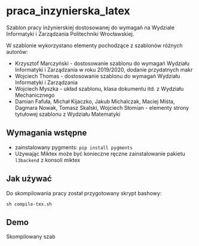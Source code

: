 # praca_inzynierska_latex
Szablon pracy inżynierskiej dostosowanej do wymagań na Wydziale Informatyki i Zarządzania Politechniki Wrocławskiej.

W szablonie wykorzystano elementy pochodzące z szablonów różnych autorów:
- Krzysztof Marczyński - dostosowanie szablonu do wymagań Wydziału Informatyki i Zarządzania w roku 2019/2020, dodanie przydatnych makr
- Wojciech Thomas - dostosowanie szablonu do wymagań Wydziału Informatyki i Zarządzania
- Wojciech Myszka - układ szablonu, klasa dokumentu itd. z Wydziału Mechanicznego
- Damian Fafuła, Michał Kijaczko, Jakub Michalczak, Maciej Miśta, Dagmara Nowak, Tomasz Skalski, Wojciech Słomian - elementy strony tytułowej szablonu z Wydziału Matematyki

## Wymagania wstępne
* zainstalowany pygments: `pip install pygments`
* Używając Miktex może być konieczne ręczne zainstalowanie pakietu `l3backend` z konsoli miktex

## Jak używać
Do skompilowania pracy został przygotowany skrypt bashowy:
    
    sh compile-tex.sh

## Demo
Skompilowany szab